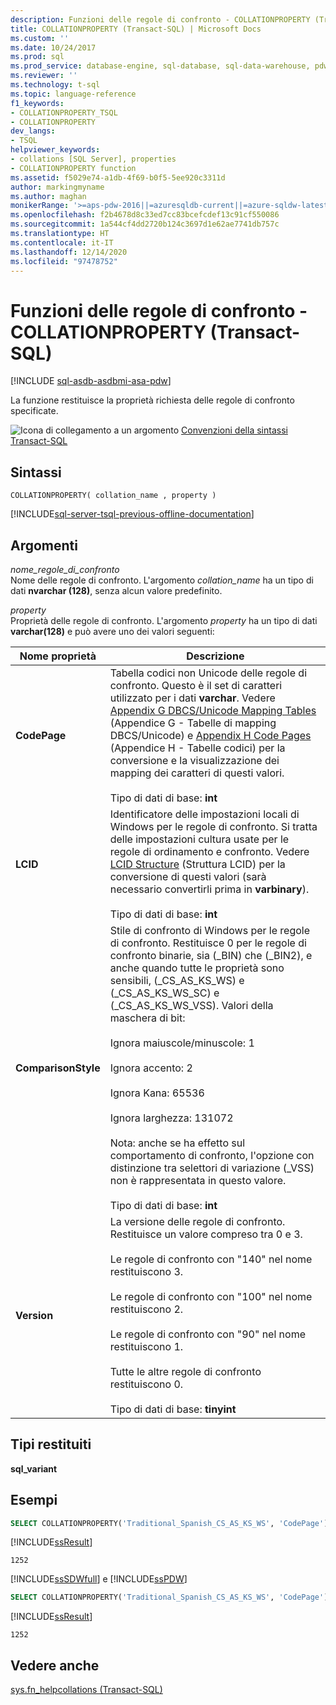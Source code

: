 ```yaml
---
description: Funzioni delle regole di confronto - COLLATIONPROPERTY (Transact-SQL)
title: COLLATIONPROPERTY (Transact-SQL) | Microsoft Docs
ms.custom: ''
ms.date: 10/24/2017
ms.prod: sql
ms.prod_service: database-engine, sql-database, sql-data-warehouse, pdw
ms.reviewer: ''
ms.technology: t-sql
ms.topic: language-reference
f1_keywords:
- COLLATIONPROPERTY_TSQL
- COLLATIONPROPERTY
dev_langs:
- TSQL
helpviewer_keywords:
- collations [SQL Server], properties
- COLLATIONPROPERTY function
ms.assetid: f5029e74-a1db-4f69-b0f5-5ee920c3311d
author: markingmyname
ms.author: maghan
monikerRange: '>=aps-pdw-2016||=azuresqldb-current||=azure-sqldw-latest||>=sql-server-2016||>=sql-server-linux-2017||=azuresqldb-mi-current'
ms.openlocfilehash: f2b4678d8c33ed7cc83bcefcdef13c91cf550086
ms.sourcegitcommit: 1a544cf4dd2720b124c3697d1e62ae7741db757c
ms.translationtype: HT
ms.contentlocale: it-IT
ms.lasthandoff: 12/14/2020
ms.locfileid: "97478752"
---
```

# <a name="collation-functions---collationproperty-transact-sql"></a>Funzioni delle regole di confronto - COLLATIONPROPERTY (Transact-SQL)
[!INCLUDE [sql-asdb-asdbmi-asa-pdw](../../includes/applies-to-version/sql-asdb-asdbmi-asa-pdw.md)]

La funzione restituisce la proprietà richiesta delle regole di confronto specificate.
  
![Icona di collegamento a un argomento](../../database-engine/configure-windows/media/topic-link.gif "Icona di collegamento a un argomento") [Convenzioni della sintassi Transact-SQL](../../t-sql/language-elements/transact-sql-syntax-conventions-transact-sql.md)
  
## <a name="syntax"></a>Sintassi  
  
```syntaxsql
COLLATIONPROPERTY( collation_name , property )  
```  
  
[!INCLUDE[sql-server-tsql-previous-offline-documentation](../../includes/sql-server-tsql-previous-offline-documentation.md)]

## <a name="arguments"></a>Argomenti
*nome_regole_di_confronto*  
Nome delle regole di confronto. L'argomento *collation_name* ha un tipo di dati **nvarchar (128)**, senza alcun valore predefinito.
  
*property*  
Proprietà delle regole di confronto. L'argomento *property* ha un tipo di dati **varchar(128)** e può avere uno dei valori seguenti:
  
|Nome proprietà|Descrizione|  
|---|---|
|**CodePage**|Tabella codici non Unicode delle regole di confronto. Questo è il set di caratteri utilizzato per i dati **varchar**. Vedere [Appendix G DBCS/Unicode Mapping Tables](/previous-versions/cc194886(v=msdn.10)) (Appendice G - Tabelle di mapping DBCS/Unicode) e [Appendix H Code Pages](/previous-versions/cc195051(v=msdn.10)) (Appendice H - Tabelle codici) per la conversione e la visualizzazione dei mapping dei caratteri di questi valori.<br /><br />Tipo di dati di base: **int**|  
|**LCID**|Identificatore delle impostazioni locali di Windows per le regole di confronto. Si tratta delle impostazioni cultura usate per le regole di ordinamento e confronto. Vedere [LCID Structure](/openspecs/windows_protocols/ms-lcid/63d3d639-7fd2-4afb-abbe-0d5b5551eef8) (Struttura LCID) per la conversione di questi valori (sarà necessario convertirli prima in **varbinary**).<br /><br />Tipo di dati di base: **int**|  
|**ComparisonStyle**|Stile di confronto di Windows per le regole di confronto. Restituisce 0 per le regole di confronto binarie, sia (\_BIN) che (\_BIN2), e anche quando tutte le proprietà sono sensibili, (\_CS\_AS\_KS\_WS) e (\_CS\_AS\_KS\_WS\_SC) e (\_CS\_AS\_KS\_WS\_VSS). Valori della maschera di bit:<br /><br /> Ignora maiuscole/minuscole: 1<br /><br /> Ignora accento: 2<br /><br /> Ignora Kana: 65536<br /><br /> Ignora larghezza: 131072<br /><br /> Nota: anche se ha effetto sul comportamento di confronto, l'opzione con distinzione tra selettori di variazione (\_VSS) non è rappresentata in questo valore.<br /><br />Tipo di dati di base: **int**|  
|**Version**|La versione delle regole di confronto. Restituisce un valore compreso tra 0 e 3.<br /><br /> Le regole di confronto con "140" nel nome restituiscono 3.<br /><br /> Le regole di confronto con "100" nel nome restituiscono 2.<br /><br /> Le regole di confronto con "90" nel nome restituiscono 1.<br /><br /> Tutte le altre regole di confronto restituiscono 0.<br /><br />Tipo di dati di base: **tinyint**|  
  
## <a name="return-types"></a>Tipi restituiti
**sql_variant**
  
## <a name="examples"></a>Esempi  
  
```sql
SELECT COLLATIONPROPERTY('Traditional_Spanish_CS_AS_KS_WS', 'CodePage');  
```  
  
[!INCLUDE[ssResult](../../includes/ssresult-md.md)]
  
```
1252   
```  
  
[!INCLUDE[ssSDWfull](../../includes/sssdwfull-md.md)] e [!INCLUDE[ssPDW](../../includes/sspdw-md.md)]  
  
```sql
SELECT COLLATIONPROPERTY('Traditional_Spanish_CS_AS_KS_WS', 'CodePage')  
```  
  
[!INCLUDE[ssResult](../../includes/ssresult-md.md)]
  
```
1252   
```  
  
## <a name="see-also"></a>Vedere anche
[sys.fn_helpcollations &#40;Transact-SQL&#41;](../../relational-databases/system-functions/sys-fn-helpcollations-transact-sql.md)
  
